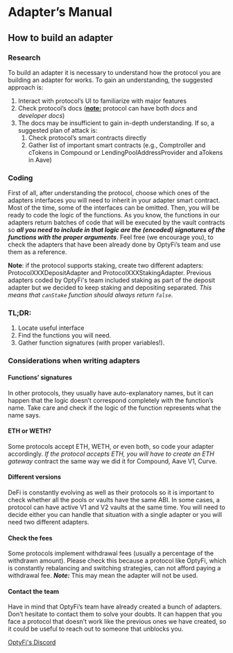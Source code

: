 # Adapter’s Manual

## How to build an adapter

### Research

To build an adapter it is necessary to understand how the protocol you are building an adapter for works. To gain an understanding, the suggested approach is:

1. Interact with protocol’s UI to familiarize with major features
2. Check protocol’s docs (**<span style="text-decoration:underline;">note:</span>** protocol can have both _docs_ and _developer docs_)
3. The docs may be insufficient to gain in-depth understanding. If so, a suggested plan of attack is:
   1. Check protocol’s smart contracts directly
   2. Gather list of important smart contracts (e.g., Comptroller and cTokens in Compound or LendingPoolAddressProvider and aTokens in Aave)

### Coding

First of all, after understanding the protocol, choose which ones of the adapters interfaces you will need to inherit in your adapter smart contract. Most of the time, some of the interfaces can be omitted. Then, you will be ready to code the logic of the functions. As you know, the functions in our adapters return batches of code that will be executed by the vault contracts so **_all you need to include in that logic are the (encoded) signatures of the functions with the proper arguments_**. Feel free (we encourage you), to check the adapters that have been already done by OptyFi’s team and use them as a reference.

**Note**: if the protocol supports staking, create two different adapters: ProtocolXXXDepositAdapter and ProtocolXXXStakingAdapter. Previous adapters coded by OptyFi's team included staking as part of the deposit adapter but we decided to keep staking and depositing separated. _This means that `canStake` function should always return `false`._

### TL;DR:

1. Locate useful interface
2. Find the functions you will need.
3. Gather function signatures (with proper variables!).

### Considerations when writing adapters

#### Functions’ signatures

In other protocols, they usually have auto-explanatory names, but it can happen that the logic doesn’t correspond completely with the function’s name. Take care and check if the logic of the function represents what the name says.

#### ETH or WETH?

Some protocols accept ETH, WETH, or even both, so code your adapter accordingly. _If the protocol accepts ETH, you will have to create an ETH gateway_ contract the same way we did it for Compound, Aave V1, Curve.

#### Different versions

DeFi is constantly evolving as well as their protocols so it is important to check whether all the pools or vaults have the same ABI. In some cases, a protocol can have active V1 and V2 vaults at the same time. You will need to decide either you can handle that situation with a single adapter or you will need two different adapters.

#### Check the fees

Some protocols implement withdrawal fees (usually a percentage of the withdrawn amount). Please check this because a protocol like OptyFi, which is constantly rebalancing and switching strategies, can not afford paying a withdrawal fee. **_Note:_** This may mean the adapter will not be used.

#### Contact the team

Have in mind that OptyFi’s team have already created a bunch of adapters. Don’t hesitate to contact them to solve your doubts. It can happen that you face a protocol that doesn’t work like the previous ones we have created, so it could be useful to reach out to someone that unblocks you.

[OptyFi's Discord](https://discord.com/channels/839603941419646990/879375531789910056)
